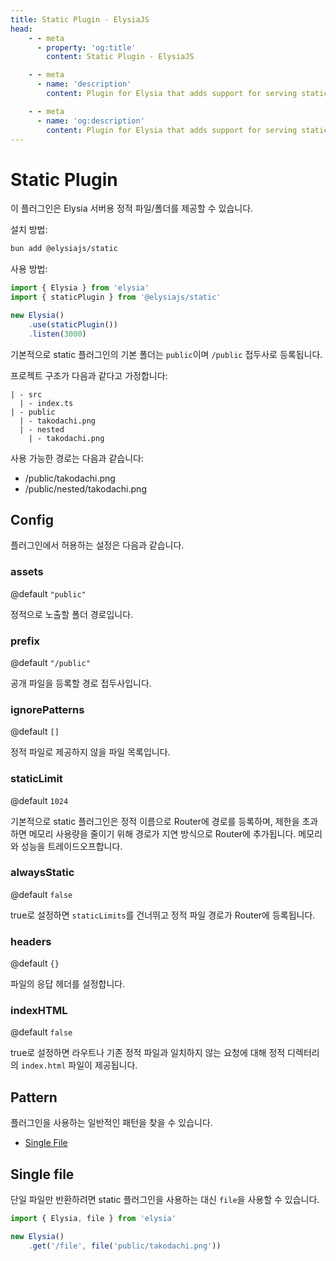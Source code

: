 ```yaml
---
title: Static Plugin - ElysiaJS
head:
    - - meta
      - property: 'og:title'
        content: Static Plugin - ElysiaJS

    - - meta
      - name: 'description'
        content: Plugin for Elysia that adds support for serving static files/folders for Elysia Server. Start by installing the plugin with "bun add @elysiajs/static".

    - - meta
      - name: 'og:description'
        content: Plugin for Elysia that adds support for serving static files/folders for Elysia Server. Start by installing the plugin with "bun add @elysiajs/static".
---
```


# Static Plugin
이 플러그인은 Elysia 서버용 정적 파일/폴더를 제공할 수 있습니다.

설치 방법:
```bash
bun add @elysiajs/static
```

사용 방법:
```typescript twoslash
import { Elysia } from 'elysia'
import { staticPlugin } from '@elysiajs/static'

new Elysia()
    .use(staticPlugin())
    .listen(3000)
```

기본적으로 static 플러그인의 기본 폴더는 `public`이며 `/public` 접두사로 등록됩니다.

프로젝트 구조가 다음과 같다고 가정합니다:
```
| - src
  | - index.ts
| - public
  | - takodachi.png
  | - nested
    | - takodachi.png
```

사용 가능한 경로는 다음과 같습니다:
- /public/takodachi.png
- /public/nested/takodachi.png

## Config
플러그인에서 허용하는 설정은 다음과 같습니다.

### assets
@default `"public"`

정적으로 노출할 폴더 경로입니다.

### prefix
@default `"/public"`

공개 파일을 등록할 경로 접두사입니다.

### ignorePatterns
@default `[]`

정적 파일로 제공하지 않을 파일 목록입니다.

### staticLimit
@default `1024`

기본적으로 static 플러그인은 정적 이름으로 Router에 경로를 등록하며, 제한을 초과하면 메모리 사용량을 줄이기 위해 경로가 지연 방식으로 Router에 추가됩니다.
메모리와 성능을 트레이드오프합니다.

### alwaysStatic
@default `false`

true로 설정하면 `staticLimits`를 건너뛰고 정적 파일 경로가 Router에 등록됩니다.

### headers
@default `{}`

파일의 응답 헤더를 설정합니다.

### indexHTML
@default `false`

true로 설정하면 라우트나 기존 정적 파일과 일치하지 않는 요청에 대해 정적 디렉터리의 `index.html` 파일이 제공됩니다.

## Pattern
플러그인을 사용하는 일반적인 패턴을 찾을 수 있습니다.

- [Single File](#single-file)

## Single file
단일 파일만 반환하려면 static 플러그인을 사용하는 대신 `file`을 사용할 수 있습니다.
```typescript
import { Elysia, file } from 'elysia'

new Elysia()
    .get('/file', file('public/takodachi.png'))
```
